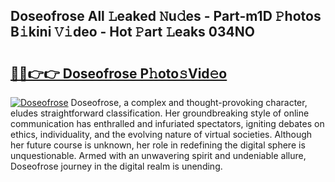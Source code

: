 ## Doseofrose All 𝙻eaked 𝙽u𝚍es - Part-m1D 𝙿hotos B𝚒kini 𝚅𝚒deo - Hot 𝙿art 𝙻eaks 034NO

# <h2><a href="http://ld4dr8.urlbe.top/?page=Doseofrose">🔗🔗👉👉 Doseofrose P𝚑oto𝚜Vid𝚎o</a></h2>

[![Doseofrose](https://i.imgur.com/eBuTRDB.gif)](http://ld4dr8.urlbe.top/?page=Doseofrose)
Doseofrose, a complex and thought-provoking character, eludes straightforward classification. Her groundbreaking style of online communication has enthralled and infuriated spectators, igniting debates on ethics, individuality, and the evolving nature of virtual societies. Although her future course is unknown, her role in redefining the digital sphere is unquestionable. Armed with an unwavering spirit and undeniable allure, Doseofrose journey in the digital realm is unending.
